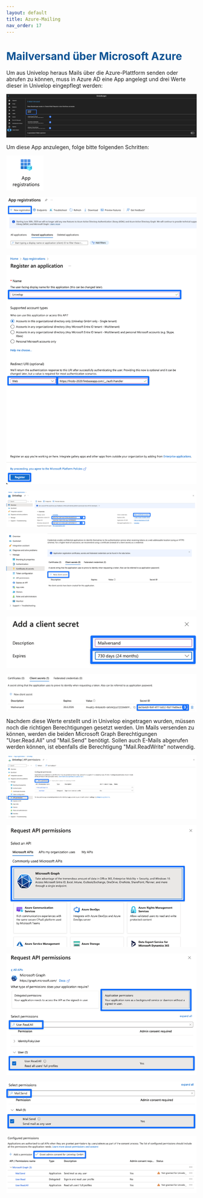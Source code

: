 ```yaml
---
layout: default
title: Azure-Mailing
nav_order: 17
---
```


# <span style="color:#0b5394">**Mailversand über Microsoft Azure**</span>

Um aus Univelop heraus Mails über die Azure-Plattform senden oder abrufen zu können, muss in Azure AD eine App angelegt und drei Werte dieser in Univelop eingepflegt werden:

![univelop_settings](\assets\azure-mail-setup\0_univelop_settings.png 'Univelop Settings')

Um diese App anzulegen, folge bitte folgenden Schritten:

![1_app_registrations](\assets\azure-mail-setup\1_app_registrations.png 'App Registration')

![2_new_registration](\assets\azure-mail-setup\2_new_registration.png 'New Registration')

![3_register_application](\assets\azure-mail-setup\3_register_application.png 'Register Application')

![4_values_app](\assets\azure-mail-setup\4_values_app.png 'Values App')

![5_create_secret](\assets\azure-mail-setup\5_create_secret.png 'Create Secret')

![6_add_secret](\assets\azure-mail-setup\6_add_secret.png 'Add Secret')

![7_copy_secret](\assets\azure-mail-setup\7_copy_secret.png 'Copy Secret')

Nachdem diese Werte erstellt und in Univelop eingetragen wurden, müssen noch die richtigen Berechtigungen gesetzt werden. Um Mails versenden zu können, werden die beiden Microsoft Graph Berechtigungen "User.Read.All" und "Mail.Send" benötigt. Sollen auch E-Mails abgerufen werden können, ist ebenfalls die Berechtigung "Mail.ReadWrite" notwendig.

![8_permissions](\assets\azure-mail-setup\8_permissions.png 'Permissions')

![9_microsoft_graph](\assets\azure-mail-setup\9_microsoft_graph.png 'Microsoft Graph')

![10_user_read_all](\assets\azure-mail-setup\10_user_read_all.png 'User.Read.All')

![11_mail_send](\assets\azure-mail-setup\11_mail_send.png 'Mail.Send')

![12_grant_consent](\assets\azure-mail-setup\12_grant_consent.png 'Grant admin consent')
